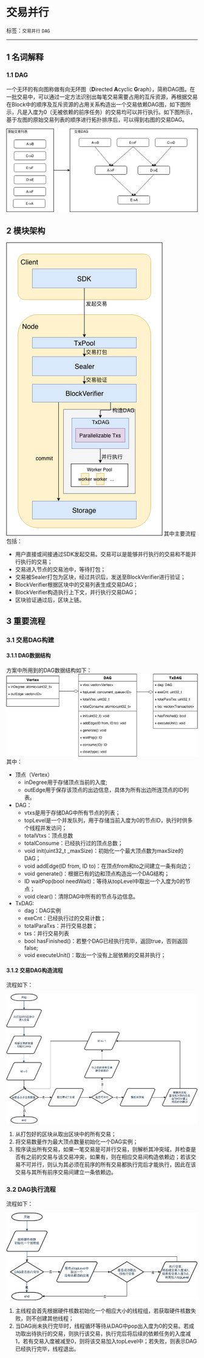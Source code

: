 # 交易并行

标签：``交易并行`` ``DAG`` 

----

## 1 名词解释

### 1.1 DAG

一个无环的有向图称做有向无环图（**D**irected **A**cyclic **G**raph），简称DAG图。在一批交易中，可以通过一定方法识别出每笔交易需要占用的互斥资源，再根据交易在Block中的顺序及互斥资源的占用关系构造出一个交易依赖DAG图，如下图所示，凡是入度为0（无被依赖的前序任务）的交易均可以并行执行。如下图所示，基于左图的原始交易列表的顺序进行拓扑排序后，可以得到右图的交易DAG。

![](../../../images/parallel/DAG.png)

## 2 模块架构

![](../../../images/parallel/architecture.png)
其中主要流程包括：

- 用户直接或间接通过SDK发起交易。交易可以是能够并行执行的交易和不能并行执行的交易；
- 交易进入节点的交易池中，等待打包；
- 交易被Sealer打包为区块，经过共识后，发送至BlockVerifier进行验证；
- BlockVerifier根据区块中的交易列表生成交易DAG；
- BlockVerifier构造执行上下文，并行执行交易DAG；
- 区块验证通过后，区块上链。

## 3 重要流程

### 3.1 交易DAG构建

#### 3.1.1 DAG数据结构

方案中所用到的DAG数据结构如下：
![](../../../images/parallel/TxDAG.png)
其中：
- 顶点（Vertex）
	- inDegree用于存储顶点当前的入度;
    - outEdge用于保存该顶点的出边信息，具体为所有出边所连顶点的ID列表。
- DAG：
	- vtxs是用于存储DAG中所有节点的列表；
    - topLevel是一个并发队列，用于存储当前入度为0的节点ID，执行时供多个线程并发访问；
    - totalVtxs：顶点总数
    - totalConsume：已经执行过的顶点总数；
    - void init(uint32_t \_maxSize)：初始化一个最大顶点数为maxSize的DAG；
    - void addEdge(ID from, ID to)：在顶点from和to之间建立一条有向边；
    - void generate()：根据已有的边和顶点构造出一个DAG结构；
    - ID waitPop(bool needWait)：等待从topLevel中取出一个入度为0的节点；
    - void clear()：清除DAG中所有的节点与边信息。
- TxDAG:
	- dag：DAG实例
    - exeCnt：已经执行过的交易计数；
    - totalParaTxs：并行交易总数；
    - txs：并行交易列表
    - bool hasFinished()：若整个DAG已经执行完毕，返回true，否则返回false;
    - void executeUnit()：取出一个没有上层依赖的交易并执行；
#### 3.1.2 交易DAG构造流程

流程如下：

![](../../../images/parallel/dag_construction.png)

1. 从打包好的区块从取出区块中的所有交易；
2. 将交易数量作为最大顶点数量初始化一个DAG实例；
3. 按序读出所有交易，如果一笔交易是可并行交易，则解析其冲突域，并检查是否有之前的交易与该交易冲突，如果有，则在相应交易间构造依赖边；若该交易不可并行，则认为其必须在前序的所有交易都执行完后才能执行，因此在该交易与其所有前序交易间建立一条依赖边。

### 3.2 DAG执行流程

流程如下：

![](../../../images/parallel/execution.png)

1. 主线程会首先根据硬件核数初始化一个相应大小的线程组，若获取硬件核数失败，则不创建其他线程；
2. 当DAG尚未执行完毕时，线程循环等待从DAG中pop出入度为0的交易。若成功取出待执行的交易，则执行该交易，执行完后将后续的依赖任务的入度减1，若有交易入度被减至0，则将该交易加入topLevel中；若失败，则表示DAG已经执行完毕，线程退出。